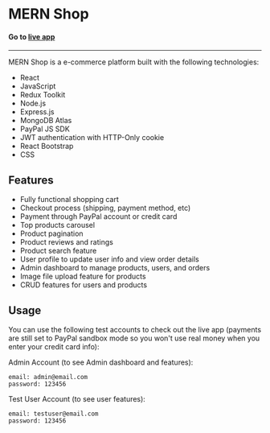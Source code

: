 # MERN Shop

#### Go to [live app](https://mern-shop-tkwq.onrender.com/)

---

MERN Shop is a e-commerce platform built with the following technologies:

- React
- JavaScript
- Redux Toolkit
- Node.js
- Express.js
- MongoDB Atlas
- PayPal JS SDK
- JWT authentication with HTTP-Only cookie
- React Bootstrap
- CSS

## Features

- Fully functional shopping cart
- Checkout process (shipping, payment method, etc)
- Payment through PayPal account or credit card
- Top products carousel
- Product pagination
- Product reviews and ratings
- Product search feature
- User profile to update user info and view order details
- Admin dashboard to manage products, users, and orders
- Image file upload feature for products
- CRUD features for users and products

## Usage

You can use the following test accounts to check out the live app (payments are still set to PayPal sandbox mode so you won't use real money when you enter your credit card info):

Admin Account (to see Admin dashboard and features):

```
email: admin@email.com
password: 123456
```

Test User Account (to see user features):

```
email: testuser@email.com
password: 123456
```
